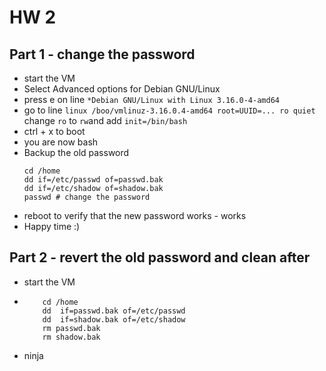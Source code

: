 
# HW 2

## Part 1 - change the password
* start the VM
* Select Advanced options for Debian GNU/Linux
* press e on line `*Debian GNU/Linux with Linux 3.16.0-4-amd64`
* go to line `linux /boo/vmlinuz-3.16.0.4-amd64 root=UUID=... ro quiet` change `ro` to `rw`and add `init=/bin/bash`
* ctrl + x to boot
* you are now bash
* Backup the old password
    ```
    cd /home
    dd if=/etc/passwd of=passwd.bak
    dd if=/etc/shadow of=shadow.bak
    passwd # change the password
    ```
* reboot to verify that the new password works - works
* Happy time :)

## Part 2 - revert the old password and clean after
* start the VM
* 
    ```
        cd /home
        dd  if=passwd.bak of=/etc/passwd
        dd  if=shadow.bak of=/etc/shadow
        rm passwd.bak
        rm shadow.bak
    ```
* ninja

